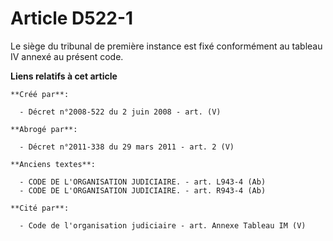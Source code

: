 # Article D522-1

Le siège du tribunal de première instance est fixé conformément au tableau IV annexé au présent code.

**Liens relatifs à cet article**

	**Créé par**:

	  - Décret n°2008-522 du 2 juin 2008 - art. (V)

	**Abrogé par**:

	  - Décret n°2011-338 du 29 mars 2011 - art. 2 (V)

	**Anciens textes**:

	  - CODE DE L'ORGANISATION JUDICIAIRE. - art. L943-4 (Ab)
	  - CODE DE L'ORGANISATION JUDICIAIRE. - art. R943-4 (Ab)

	**Cité par**:

	  - Code de l'organisation judiciaire - art. Annexe Tableau IM (V)
